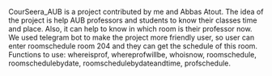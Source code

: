 CourSeera_AUB is a project contributed by me and Abbas Atout. The idea of the project is help AUB professors and students to know their classes time and place. Also, it can help to know in which room is their professor now. We used telegram bot to make the project more friendly user, so user can enter roomschedule room 204 and they can get the schedule of this room. Functions to use: whereisprof, whereprofwillbe, whoisnow, roomschedule, roomschedulebydate, roomschedulebydateandtime, profschedule.
